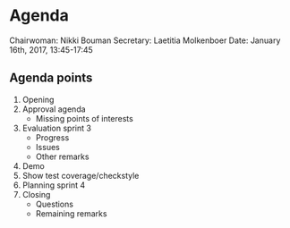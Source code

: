# Agenda
Chairwoman: Nikki Bouman
Secretary: Laetitia Molkenboer
Date: January 16th, 2017, 13:45-17:45

## Agenda points
1. Opening
2. Approval agenda
    - Missing points of interests
3. Evaluation sprint 3
    - Progress
    - Issues
    - Other remarks
4. Demo
5. Show test coverage/checkstyle
6. Planning sprint 4
7. Closing
    - Questions
    - Remaining remarks

